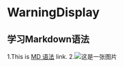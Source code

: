# WarningDisplay
## 学习Markdown语法
1.This is [MD 语法](http://wowubuntu.com/markdown/basic.html "MD语法") link.
2.![这是一张图片](/warningDisplay/WarningDisplay/nothing/2.gif "fuck you ")
